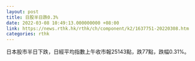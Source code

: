 ```yaml
---
layout: post
title: 日股半日跌0.3%
date: 2022-03-08 10:49:13.000000000 +08:00
link: https://news.rthk.hk/rthk/ch/component/k2/1637751-20220308.htm
categories: rthk
---
```


日本股市半日下跌，日經平均指數上午收市報25143點，跌77點，跌幅0.31%。
